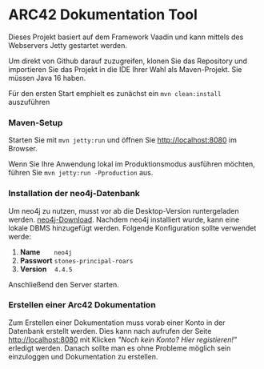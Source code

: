 # ARC42 Dokumentation Tool

Dieses Projekt basiert auf dem Framework Vaadin und kann mittels des Webservers Jetty gestartet werden.



Um direkt von Github darauf zuzugreifen, klonen Sie das Repository und importieren Sie das Projekt in die IDE Ihrer Wahl als Maven-Projekt. Sie müssen Java 16 haben.

Für den ersten Start emphielt es zunächst ein `mvn clean:install` auszuführen

### Maven-Setup
Starten Sie mit `mvn jetty:run` und öffnen Sie [http://localhost:8080](http://localhost:8080) im Browser.

Wenn Sie Ihre Anwendung lokal im Produktionsmodus ausführen möchten, führen Sie `mvn jetty:run -Pproduction` aus.


### Installation der neo4j-Datenbank

Um neo4j zu nutzen, musst vor ab die Desktop-Version runtergeladen werden. [neo4j-Download](
https://neo4j.com/download-center/#desktop).
Nachdem neo4j installiert wurde, kann eine lokale DBMS hinzugefügt werden. Folgende Konfiguration sollte verwendet werde:
1. **Name** &nbsp;&nbsp;&nbsp;&nbsp;&nbsp;     `neo4j`
2. **Passwort**    `stones-principal-roars`
3. **Version** &nbsp;&nbsp; `4.4.5`

Anschließend den Server starten. 


### Erstellen einer Arc42 Dokumentation
Zum Erstellen einer Dokumentation muss vorab einer Konto in der Datenbank erstellt werden. Dies kann nach aufrufen der Seite  [http://localhost:8080](http://localhost:8080) mit Klicken _"Noch kein Konto? Hier registieren!"_ erledigt werden. Danach sollte man es ohne Probleme möglich sein einzuloggen und Dokumentation zu erstellen.  
